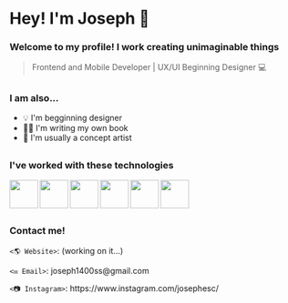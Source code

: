 ### <h1> Hey! I'm Joseph 👋 </h1>

<h3> Welcome to my profile! I work creating unimaginable things </h3>

<blockquote>
  <p dir="auto">Frontend and Mobile Developer | UX/UI Beginning Designer 💻 </p>
</blockquote>
<h2/>

<h3>I am also...</h3>
<ul>
  <li dir="auto">💡 I'm begginning designer</li>
  <li dir="auto">✍🏽 I'm writing my own book</li>
  <li dir="auto">🎨 I'm usually a concept artist</li>
</ul>
<h2></h2>

<div dir="auto"> 
  <h3> I've worked with these technologies</h3>
  <img align="left" src="https://cdn-icons-png.flaticon.com/512/5968/5968292.png" width="50" height="50">
  <img align="left" src="https://styles.redditmedia.com/t5_2su6s/styles/communityIcon_4g1uo0kd87c61.png" width="50" height="50">
  <img align="left" src="https://cdn-icons-png.flaticon.com/512/919/919830.png" width="50" height="50">
  <img align="left" src="https://cdn-icons-png.flaticon.com/512/919/919827.png" width="50" height="50">
  <img align="left" src="https://cdn-icons-png.flaticon.com/512/919/919826.png" width="50" height="50">
  <img src="https://cdn-icons-png.flaticon.com/512/25/25231.png" width="50" height="50">
</div>
<h2/>

<h3>Contact me!</h3>
<p dir="auto">
<p><code><🌎 Website></code>: (working on it...)</p>
<p><code><✉️ Email></code>: joseph1400ss@gmail.com</p>
<p><code><📷 Instagram></code>: https://www.instagram.com/josephesc/<p>
</p>


<!--
**josephesc/josephesc** is a ✨ _special_ ✨ repository because its `README.md` (this file) appears on your GitHub profile.

Here are some ideas to get you started:

- 🔭 I’m currently working on ...
- 🌱 I’m currently learning ...
- 👯 I’m looking to collaborate on ...
- 🤔 I’m looking for help with ...
- 💬 Ask me about ...
- 📫 How to reach me: ...
- 😄 Pronouns: ...
- ⚡ Fun fact: ...
-->

